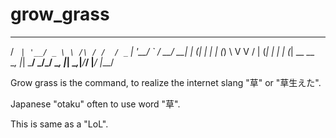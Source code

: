 # grow_grass

  __ _ _ __ _____      __   __ _ _ __ __ _ ___ ___
 / _` | '__/ _ \ \ /\ / /  / _` | '__/ _` / __/ __|
| (_| | | | (_) \ V  V /  | (_| | | | (_| \__ \__ \
 \__, |_|  \___/ \_/\_/    \__, |_|  \__,_|___/___/
 |___/                     |___/

Grow grass is the command, to realize the internet slang "草" or "草生えた".

Japanese "otaku" often to use word "草".

This is same as a "LoL".
